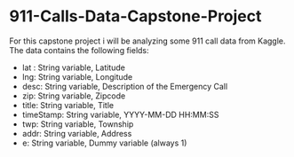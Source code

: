 # 911-Calls-Data-Capstone-Project
For this capstone project i will be analyzing some 911 call data from Kaggle. The data contains the following fields:  
* lat : String variable, Latitude 
* lng: String variable, Longitude 
* desc: String variable, Description of the Emergency Call 
* zip: String variable, Zipcode 
* title: String variable, Title 
* timeStamp: String variable, YYYY-MM-DD HH:MM:SS 
* twp: String variable, Township 
* addr: String variable, Address 
* e: String variable, Dummy variable (always 1)  
